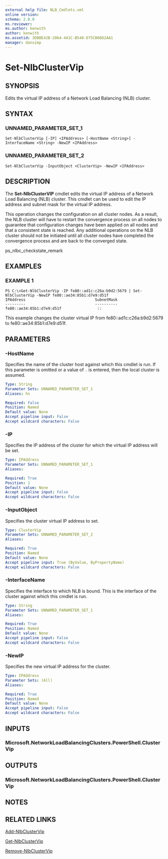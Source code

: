 ```yaml
---
external help file: NLB_Cmdlets.xml
online version: 
schema: 2.0.0
ms.reviewer:
ms.author: kenwith
author: kenwith
ms.assetid: 3DBBE42B-2064-441C-B548-D75CB06D2AA1
manager: dansimp
---
```


# Set-NlbClusterVip

## SYNOPSIS
Edits the virtual IP address of a Network Load Balancing (NLB) cluster.

## SYNTAX

### UNNAMED_PARAMETER_SET_1
```
Set-NlbClusterVip [-IP] <IPAddress> [-HostName <String>] -InterfaceName <String> -NewIP <IPAddress>
```

### UNNAMED_PARAMETER_SET_2
```
Set-NlbClusterVip -InputObject <ClusterVip> -NewIP <IPAddress>
```

## DESCRIPTION
The **Set-NlbClusterVIP** cmdlet edits the virtual IP address of a Network Load Balancing (NLB) cluster.
This cmdlet can be used to edit the IP address and subnet mask for the virtual IP address.

This operation changes the configuration on all cluster nodes.
As a result, the NLB cluster will have to restart the convergence process on all nodes to guarantee that configuration changes have been applied on all nodes and that a consistent state is reached.
Any additional operations on the NLB cluster should not be initiated until all cluster nodes have completed the convergence process and are back to the converged state.

ps_nlbc_checkstate_remark

## EXAMPLES

### EXAMPLE 1
```
PS C:\>Get-NlbClusterVip -IP fe80::ad1c:c26a:b9d2:5679 | Set-NlbClusterVip -NewIP fe80::ae34:85b1:d7e9:d51f
IPAddress                               SubnetMask 
---------                               ---------- 
fe80::ae34:85b1:d7e9:d51f                ::
```

This example changes the cluster virtual IP from fe80::ad1c:c26a:b9d2:5679 to fe80::ae34:85b1:d7e9:d51f.

## PARAMETERS

### -HostName
Specifies the name of the cluster host against which this cmdlet is run.
If this parameter is omitted or a value of `.` is entered, then the local cluster is assumed.

```yaml
Type: String
Parameter Sets: UNNAMED_PARAMETER_SET_1
Aliases: hn

Required: False
Position: Named
Default value: None
Accept pipeline input: False
Accept wildcard characters: False
```

### -IP
Specifies the IP address of the cluster for which the virtual IP address will be set.

```yaml
Type: IPAddress
Parameter Sets: UNNAMED_PARAMETER_SET_1
Aliases: 

Required: True
Position: 1
Default value: None
Accept pipeline input: False
Accept wildcard characters: False
```

### -InputObject
Specifies the cluster virtual IP address to set.

```yaml
Type: ClusterVip
Parameter Sets: UNNAMED_PARAMETER_SET_2
Aliases: 

Required: True
Position: Named
Default value: None
Accept pipeline input: True (ByValue, ByPropertyName)
Accept wildcard characters: False
```

### -InterfaceName
Specifies the interface to which NLB is bound.
This is the interface of the cluster against which this cmdlet is run.

```yaml
Type: String
Parameter Sets: UNNAMED_PARAMETER_SET_1
Aliases: 

Required: True
Position: Named
Default value: None
Accept pipeline input: False
Accept wildcard characters: False
```

### -NewIP
Specifies the new virtual IP address for the cluster.

```yaml
Type: IPAddress
Parameter Sets: (All)
Aliases: 

Required: True
Position: Named
Default value: None
Accept pipeline input: False
Accept wildcard characters: False
```

## INPUTS

### Microsoft.NetworkLoadBalancingClusters.PowerShell.ClusterVip

## OUTPUTS

### Microsoft.NetworkLoadBalancingClusters.PowerShell.ClusterVip

## NOTES

## RELATED LINKS

[Add-NlbClusterVip](./Add-NlbClusterVip.md)

[Get-NlbClusterVip](./Get-NlbClusterVip.md)

[Remove-NlbClusterVip](./Remove-NlbClusterVip.md)

